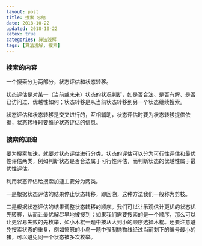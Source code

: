 ```yaml
---
layout: post
title: 搜索 总结
date: 2018-10-22
updated: 2018-10-22
katex: true
categories: 算法浅解
tags: [算法浅解, 搜索]
---
```


### 搜索的内容

一个搜索分为两部分，状态评估和状态转移。

<!-- more -->

状态评估是对某一（当前或未来）状态的状况判断，如是否合法、是否有解、是否已访问过、优越性如何；状态转移是从当前状态转移到另一个状态继续搜索。

状态评估和状态转移是交叉进行的，互相辅助，状态评估时要为状态转移提供依据，状态转移时要维护状态评估的信息。

### 搜索的加速

要为搜索加速，就要对状态评估进行分类。状态的评估可以分为可行性评估和最优性评估两类，例如判断状态是否合法属于可行性评估，而判断状态的优越性属于最优性评估。

利用状态评估给搜索加速主要分为两类。

一是根据状态评估的结果停止状态转移，即回溯，这种方法我们一般称为剪枝。

二是根据状态评估的结果调整状态转移的顺序。我们可以让乐观估计更优的状态优先转移，从而让最优解尽早地被搜到；如果我们需要搜索的是一个顺序，那么可以让更容易失败的先枚举，如小木棍一题中按从大到小的顺序选择木棍。还要注意避免搜索状态的重复，例如愤怒的小鸟一题中强制抛物线经过当前剩下的编号最小的猪，可以避免同一个状态被多次枚举。